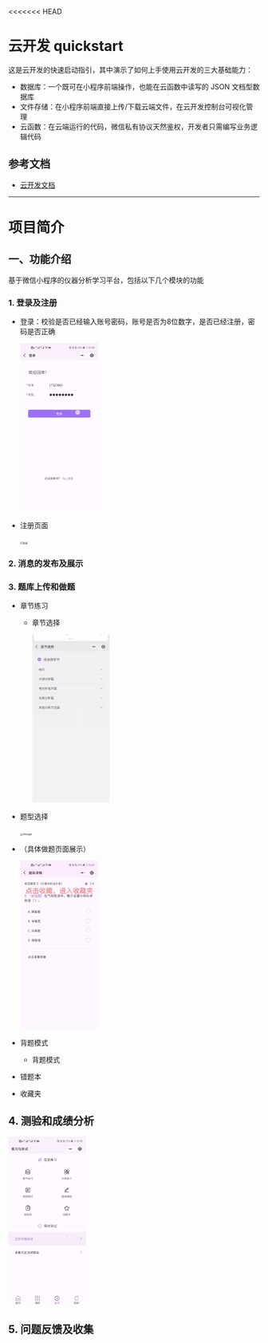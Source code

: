 <<<<<<< HEAD
# 云开发 quickstart

这是云开发的快速启动指引，其中演示了如何上手使用云开发的三大基础能力：

- 数据库：一个既可在小程序前端操作，也能在云函数中读写的 JSON 文档型数据库
- 文件存储：在小程序前端直接上传/下载云端文件，在云开发控制台可视化管理
- 云函数：在云端运行的代码，微信私有协议天然鉴权，开发者只需编写业务逻辑代码

## 参考文档

- [云开发文档](https://developers.weixin.qq.com/miniprogram/dev/wxcloud/basis/getting-started.html)

--------

# 项目简介

## 一、功能介绍

基于微信小程序的仪器分析学习平台，包括以下几个模块的功能

### 1. 登录及注册

- 登录：校验是否已经输入账号密码，账号是否为8位数字，是否已经注册，密码是否正确

  <img src="https://github.com/SkylarJiang/yifen-study/blob/master/miniprogram/images/readme/%E9%A6%96%E9%A1%B5.gif?raw=true" style="zoom:33%;" />

- 注册页面

  <img src="http://pictures-by-skylar.oss-cn-shenzhen.aliyuncs.com/img/登录.jpg" alt="登录" style="zoom: 33%;" />

### 2. 消息的发布及展示



### 3. 题库上传和做题

- 章节练习

  - 章节选择

    <img src="https://github.com/SkylarJiang/yifen-study/blob/master/miniprogram/images/readme/章节选择.gif?raw=true" alt="image-20210411093857988" style="zoom: 33%;" />

- 题型选择

  <img src="http://pictures-by-skylar.oss-cn-shenzhen.aliyuncs.com/img/zhangjei .jpg" alt="zhangjei " style="zoom: 33%;" />

- （具体做题页面展示）

  <img src="https://github.com/SkylarJiang/yifen-study/blob/master/miniprogram/images/readme/%E9%A2%98%E7%9B%AE%E8%AF%A6%E6%83%85.gif?raw=true" alt="image-20210411093857988" style="zoom: 33%;" />

- 背题模式

  - 背题模式

- 错题本

- 收藏夹



## 4. 测验和成绩分析

<img src="https://github.com/SkylarJiang/yifen-study/blob/master/miniprogram/images/readme/%E6%B5%8B%E8%AF%95.gif?raw=true" alt="image-20210411093857988" style="zoom: 33%;" />

## 5. 问题反馈及收集



